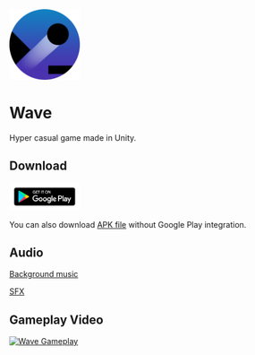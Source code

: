 <img src="/Assets/Sprites/Logo.png" width="25%" height="25%">
                                                              
# Wave
Hyper casual game made in Unity.

## Download
<img src="/google-play-badge.png" width="25%" height="25%">

You can also download [APK file](https://github.com/kaelduur/wave/releases/download/v1.0/Wave.apk) without Google Play integration.

## Audio
[Background music](https://assetstore.unity.com/packages/audio/music/complete-music-collection-free-edition-119129)

[SFX](https://assetstore.unity.com/packages/audio/sound-fx/free-casual-game-sfx-pack-54116)

## Gameplay Video
[![Wave Gameplay](https://i.ibb.co/XjWdyLR/Gameplay-02-vertical-Moment.jpg)](https://youtu.be/uJRrlJ75g3E "Wave Gameplay")
